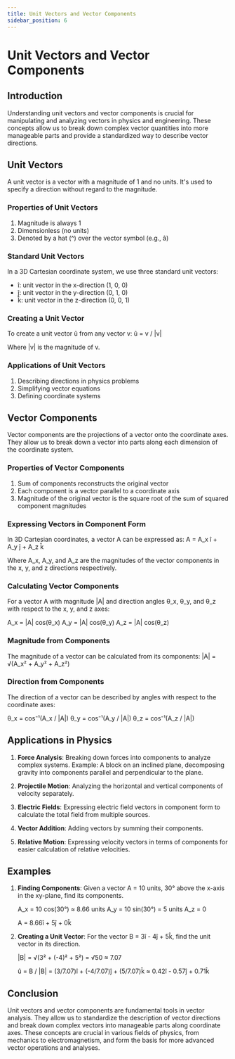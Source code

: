 ```yaml
---
title: Unit Vectors and Vector Components
sidebar_position: 6
---
```


# Unit Vectors and Vector Components

## Introduction

Understanding unit vectors and vector components is crucial for manipulating and analyzing vectors in physics and engineering. These concepts allow us to break down complex vector quantities into more manageable parts and provide a standardized way to describe vector directions.

## Unit Vectors

A unit vector is a vector with a magnitude of 1 and no units. It's used to specify a direction without regard to the magnitude.

### Properties of Unit Vectors

1. Magnitude is always 1
2. Dimensionless (no units)
3. Denoted by a hat (^) over the vector symbol (e.g., â)

### Standard Unit Vectors

In a 3D Cartesian coordinate system, we use three standard unit vectors:

-   î: unit vector in the x-direction (1, 0, 0)
-   ĵ: unit vector in the y-direction (0, 1, 0)
-   k̂: unit vector in the z-direction (0, 0, 1)

### Creating a Unit Vector

To create a unit vector û from any vector v:
û = v / |v|

Where |v| is the magnitude of v.

### Applications of Unit Vectors

1. Describing directions in physics problems
2. Simplifying vector equations
3. Defining coordinate systems

## Vector Components

Vector components are the projections of a vector onto the coordinate axes. They allow us to break down a vector into parts along each dimension of the coordinate system.

### Properties of Vector Components

1. Sum of components reconstructs the original vector
2. Each component is a vector parallel to a coordinate axis
3. Magnitude of the original vector is the square root of the sum of squared component magnitudes

### Expressing Vectors in Component Form

In 3D Cartesian coordinates, a vector A can be expressed as:
A = A_x î + A_y ĵ + A_z k̂

Where A_x, A_y, and A_z are the magnitudes of the vector components in the x, y, and z directions respectively.

### Calculating Vector Components

For a vector A with magnitude |A| and direction angles θ_x, θ_y, and θ_z with respect to the x, y, and z axes:

A_x = |A| cos(θ_x)
A_y = |A| cos(θ_y)
A_z = |A| cos(θ_z)

### Magnitude from Components

The magnitude of a vector can be calculated from its components:
|A| = √(A_x² + A_y² + A_z²)

### Direction from Components

The direction of a vector can be described by angles with respect to the coordinate axes:

θ_x = cos⁻¹(A_x / |A|)
θ_y = cos⁻¹(A_y / |A|)
θ_z = cos⁻¹(A_z / |A|)

## Applications in Physics

1. **Force Analysis**: Breaking down forces into components to analyze complex systems.
   Example: A block on an inclined plane, decomposing gravity into components parallel and perpendicular to the plane.

2. **Projectile Motion**: Analyzing the horizontal and vertical components of velocity separately.

3. **Electric Fields**: Expressing electric field vectors in component form to calculate the total field from multiple sources.

4. **Vector Addition**: Adding vectors by summing their components.

5. **Relative Motion**: Expressing velocity vectors in terms of components for easier calculation of relative velocities.

## Examples

1. **Finding Components**:
   Given a vector A = 10 units, 30° above the x-axis in the xy-plane, find its components.

    A_x = 10 cos(30°) ≈ 8.66 units
    A_y = 10 sin(30°) = 5 units
    A_z = 0

    A = 8.66î + 5ĵ + 0k̂

2. **Creating a Unit Vector**:
   For the vector B = 3î - 4ĵ + 5k̂, find the unit vector in its direction.

    |B| = √(3² + (-4)² + 5²) = √50 ≈ 7.07

    û = B / |B| = (3/7.07)î + (-4/7.07)ĵ + (5/7.07)k̂
    ≈ 0.42î - 0.57ĵ + 0.71k̂

## Conclusion

Unit vectors and vector components are fundamental tools in vector analysis. They allow us to standardize the description of vector directions and break down complex vectors into manageable parts along coordinate axes. These concepts are crucial in various fields of physics, from mechanics to electromagnetism, and form the basis for more advanced vector operations and analyses.
